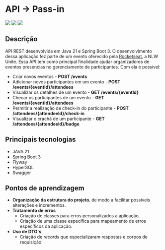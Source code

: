 # API -> Pass-in

<img src="https://img.shields.io/badge/Spring_Boot-F2F4F9?style=for-the-badge&logo=spring-boot" /> <img src="https://img.shields.io/badge/java-%23ED8B00.svg?style=for-the-badge&logo=openjdk&logoColor=black" /> <img src="https://img.shields.io/badge/Swagger-85EA2D?style=for-the-badge&logo=Swagger&logoColor=white" />

## Descrição

API REST desenvolvida em Java 21 e Spring Boot 3. O desenvolvimento dessa aplicação fez parte de um evento oferecido pela [Rocketseat](https://github.com/rocketseat-education/), a NLW Unite. Essa API tem como principal finalidade ajudar organizadores de eventos presencias no gerenciamento de participantes. Com ela é possível:

- Criar novos eventos - **POST /events**
- Adicionar novos participantes em um evento - **POST /events/{eventId}/attendees**
- Visualizar os detalhes de um evento - **GET /events/{eventId}**
- Checar os participantes de um evento - **GET /events/{eventId}/attendees**
- Permitir a realização de check-in do participante - **POST /attendees/{attendeeId}/check-in**
- Visualizar o crachá de um participante - **GET /attendees/{attendeeId}/badge**

## Principais tecnologias

- JAVA 21
- Spring Boot 3
- Flyway
- HyperSQL
- Swagger

## Pontos de aprendizagem

- **Organização da estrutura do projeto**, de modo a facilitar possíveis alterações e incrementos.
- **Tratamento de erros**
  - Criação de classes para erros personalizados à aplicação.
  - Criação de uma classe específica para mapeamento de erros
    específicos da aplicação.
- **Uso de DTO's**
  - Criação de _records_ que especializaram respostas e corpos de requisição.
